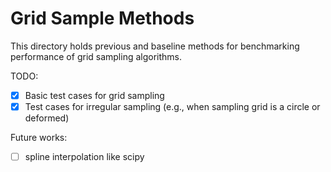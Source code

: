 # Grid Sample Methods

This directory holds previous and baseline methods for benchmarking performance of grid sampling algorithms.

TODO:
- [x] Basic test cases for grid sampling
- [x] Test cases for irregular sampling (e.g., when sampling grid is a circle or deformed)

Future works:
- [ ] spline interpolation like scipy
